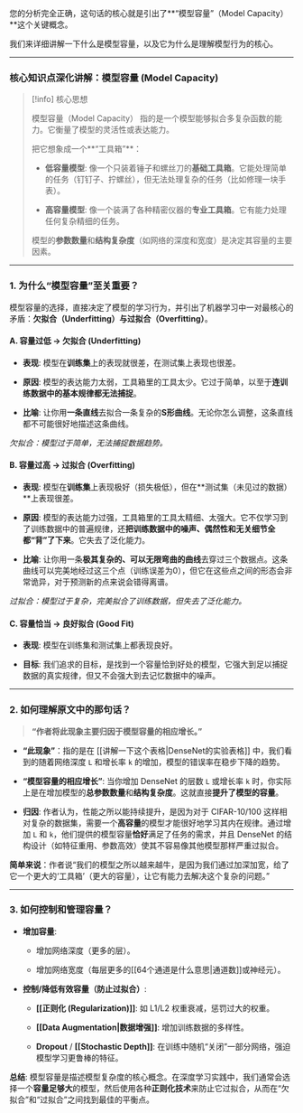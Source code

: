 您的分析完全正确，这句话的核心就是引出了**“模型容量”（Model Capacity）**这个关键概念。

我们来详细讲解一下什么是模型容量，以及它为什么是理解模型行为的核心。

---

### 核心知识点深化讲解：模型容量 (Model Capacity)

> [!info] 核心思想
> 
> 模型容量（Model Capacity） 指的是一个模型能够拟合多复杂函数的能力。它衡量了模型的灵活性或表达能力。
> 
> 把它想象成一个**“工具箱”**：
> 
> - **低容量模型**: 像一个只装着锤子和螺丝刀的**基础工具箱**。它能处理简单的任务（钉钉子、拧螺丝），但无法处理复杂的任务（比如修理一块手表）。
>     
> - **高容量模型**: 像一个装满了各种精密仪器的**专业工具箱**。它有能力处理任何复杂精细的任务。
>     
> 
> 模型的**参数数量**和**结构复杂度**（如网络的深度和宽度）是决定其容量的主要因素。

---

### 1. 为什么“模型容量”至关重要？

模型容量的选择，直接决定了模型的学习行为，并引出了机器学习中一对最核心的矛盾：**欠拟合（Underfitting）与过拟合（Overfitting）**。

#### A. 容量过低 → 欠拟合 (Underfitting)

- **表现**: 模型在**训练集**上的表现就很差，在测试集上表现也很差。
    
- **原因**: 模型的表达能力太弱，工具箱里的工具太少。它过于简单，以至于**连训练数据中的基本规律都无法捕捉**。
    
- **比喻**: 让你用**一条直线**去拟合一条复杂的**S形曲线**。无论你怎么调整，这条直线都不可能很好地描述这条曲线。
    

_欠拟合：模型过于简单，无法捕捉数据趋势。_

#### B. 容量过高 → 过拟合 (Overfitting)

- **表现**: 模型在**训练集**上表现极好（损失极低），但在**测试集（未见过的数据）**上表现很差。
    
- **原因**: 模型的表达能力过强，工具箱里的工具太精细、太强大。它不仅学习到了训练数据中的普遍规律，还**把训练数据中的噪声、偶然性和无关细节全都“背”了下来**。它失去了泛化能力。
    
- **比喻**: 让你用一条**极其复杂的、可以无限弯曲的曲线**去穿过三个数据点。这条曲线可以完美地经过这三个点（训练误差为0），但它在这些点之间的形态会非常诡异，对于预测新的点来说会错得离谱。
    

_过拟合：模型过于复杂，完美拟合了训练数据，但失去了泛化能力。_

#### C. 容量恰当 → 良好拟合 (Good Fit)

- **表现**: 模型在训练集和测试集上都表现良好。
    
- **目标**: 我们追求的目标，是找到一个容量恰到好处的模型，它强大到足以捕捉数据的真实规律，但又不会强大到去记忆数据中的噪声。
    

---

### 2. 如何理解原文中的那句话？

> **“作者将此现象主要归因于模型容量的相应增长。”**

- **“此现象”**：指的是在 [[讲解一下这个表格|DenseNet的实验表格]] 中，我们看到的随着网络深度 `L` 和增长率 `k` 的增加，模型的错误率在稳步下降的趋势。
    
- **“模型容量的相应增长”**: 当你增加 DenseNet 的层数 `L` 或增长率 `k` 时，你实际上是在增加模型的**总参数数量**和**结构复杂度**。这就直接**提升了模型的容量**。
    
- **归因**: 作者认为，性能之所以能持续提升，是因为对于 CIFAR-10/100 这样相对复杂的数据集，需要一个**高容量**的模型才能很好地学习其内在规律。通过增加 `L` 和 `k`，他们提供的模型容量**恰好**满足了任务的需求，并且 DenseNet 的结构设计（如特征重用、参数高效）使其不容易像其他模型那样严重过拟合。
    

**简单来说**：作者说“我们的模型之所以越来越牛，是因为我们通过加深加宽，给了它一个更大的‘工具箱’（更大的容量），让它有能力去解决这个复杂的问题。”

---

### 3. 如何控制和管理容量？

- **增加容量**:
    
    - 增加网络深度（更多的层）。
        
    - 增加网络宽度（每层更多的[[64个通道是什么意思|通道数]]或神经元）。
        
- **控制/降低有效容量（防止过拟合）**:
    
    - **[[正则化 (Regularization)]]**: 如 L1/L2 权重衰减，惩罚过大的权重。
        
    - **[[Data Augmentation|数据增强]]**: 增加训练数据的多样性。
        
    - **Dropout** / **[[Stochastic Depth]]**: 在训练中随机“关闭”一部分网络，强迫模型学习更鲁棒的特征。
        

**总结**: 模型容量是描述模型复杂度的核心概念。在深度学习实践中，我们通常会选择一个**容量足够大**的模型，然后使用各种**正则化技术**来防止它过拟合，从而在“欠拟合”和“过拟合”之间找到最佳的平衡点。